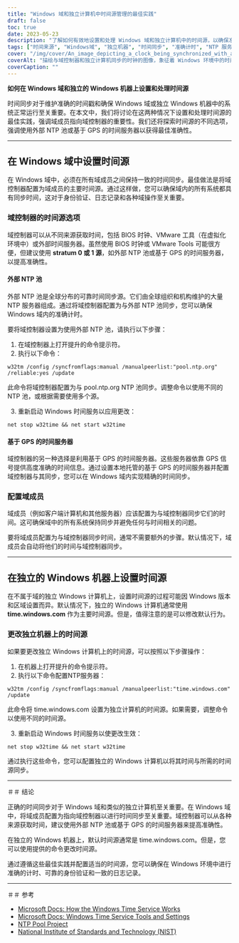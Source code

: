 ```yaml
---
title: "Windows 域和独立计算机中时间源管理的最佳实践"
draft: false
toc: true
date: 2023-05-23
description: "了解如何有效地设置和处理 Windows 域和独立计算机中的时间源，以确保准确的时间同步并避免潜在问题。"
tags: ["时间来源", "Windows域", "独立机器", "时间同步", "准确计时", "NTP 服务器", "域控制器", "Windows 时间服务", "认证失败", "日志文件不一致", "复制问题", "时间源配置", "时间源管理", "Windows 时间同步", "计时最佳实践", "时间源设置", "同步系统时间", "Windows域时间同步", "单机时间同步", "时间源选择", "时间源故障排除", "时间源错误", "时间源问题", "时间源配置命令", "时间源设置说明", "时间同步挑战", "时间损失的后果", "防止时间漂移", "时间同步失败解决", "时间同步故障排除", "Windows 域中的时间源管理", "在独立 Windows 机器中处理时间源", "防止 Windows 环境中的时间损失", "时间同步失败的后果", "准确计时的最佳实践"]
cover: "/img/cover/An_image_depicting_a_clock_being_synchronized_with_a_domain.png"
coverAlt: "描绘与域控制器和独立计算机同步的时钟的图像，象征着 Windows 环境中的时间源管理和准确的时间同步。"
coverCaption: ""
---
```


**如何在 Windows 域和独立的 Windows 机器上设置和处理时间源**

时间同步对于维护准确的时间戳和确保 Windows 域或独立 Windows 机器中的系统正常运行至关重要。在本文中，我们将讨论在这两种情况下设置和处理时间源的最佳实践，强调域成员指向域控制器的重要性。我们还将探索时间源的不同选项，强调使用外部 NTP 池或基于 GPS 的时间服务器以获得最佳准确性。

______

## 在 Windows 域中设置时间源

在 Windows 域中，必须在所有域成员之间保持一致的时间同步。最佳做法是将域控制器配置为域成员的主要时间源。通过这样做，您可以确保域内的所有系统都具有同步时间，这对于身份验证、日志记录和各种域操作至关重要。

### 域控制器的时间源选项

域控制器可以从不同来源获取时间，包括 BIOS 时钟、VMware 工具（在虚拟化环境中）或外部时间服务器。虽然使用 BIOS 时钟或 VMware Tools 可能很方便，但建议使用 **stratum 0 或 1 源**，如外部 NTP 池或基于 GPS 的时间服务器，以提高准确性。

#### 外部 NTP 池

外部 NTP 池是全球分布的可靠时间同步源。它们由全球组织和机构维护的大量 NTP 服务器组成。通过将域控制器配置为与外部 NTP 池同步，您可以确保 Windows 域内的准确计时。

要将域控制器设置为使用外部 NTP 池，请执行以下步骤：

1. 在域控制器上打开提升的命令提示符。
2. 执行以下命令：

```shell
w32tm /config /syncfromflags:manual /manualpeerlist:"pool.ntp.org" /reliable:yes /update
```

此命令将域控制器配置为与 pool.ntp.org NTP 池同步。调整命令以使用不同的 NTP 池，或根据需要使用多个源。

3. 重新启动 Windows 时间服务以应用更改：

```shell
net stop w32time && net start w32time
```


#### 基于 GPS 的时间服务器

域控制器的另一种选择是利用基于 GPS 的时间服务器。这些服务器依靠 GPS 信号提供高度准确的时间信息。通过设置本地托管的基于 GPS 的时间服务器并配置域控制器与其同步，您可以在 Windows 域内实现精确的时间同步。

### 配置域成员

域成员（例如客户端计算机和其他服务器）应该配置为与域控制器同步它们的时间。这可确保域中的所有系统保持同步并避免任何与时间相关的问题。

要将域成员配置为与域控制器同步时间，通常不需要额外的步骤。默认情况下，域成员会自动将他们的时间与域控制器同步。

______

## 在独立的 Windows 机器上设置时间源

在不属于域的独立 Windows 计算机上，设置时间源的过程可能因 Windows 版本和区域设置而异。默认情况下，独立的 Windows 计算机通常使用 **time.windows.com** 作为主要时间源。但是，值得注意的是可以修改默认行为。

### 更改独立机器上的时间源

如果要更改独立 Windows 计算机上的时间源，可以按照以下步骤操作：

1. 在机器上打开提升的命令提示符。
2. 执行以下命令配置NTP服务器：

```shell
w32tm /config /syncfromflags:manual /manualpeerlist:"time.windows.com" /update
```

此命令将 time.windows.com 设置为独立计算机的时间源。如果需要，调整命令以使用不同的时间源。

3. 重新启动 Windows 时间服务以使更改生效：

```shell
net stop w32time && net start w32time
```


通过执行这些命令，您可以配置独立的 Windows 计算机以将其时间与所需的时间源同步。

______

＃＃ 结论

正确的时间同步对于 Windows 域和类似的独立计算机至关重要。在 Windows 域中，将域成员配置为指向域控制器以进行时间同步至关重要。域控制器可以从各种来源获取时间，建议使用外部 NTP 池或基于 GPS 的时间服务器来提高准确性。

在独立的 Windows 机器上，默认时间源通常是 time.windows.com。但是，您可以使用提供的命令更改时间源。

通过遵循这些最佳实践并配置适当的时间源，您可以确保在 Windows 环境中进行准确的计时、可靠的身份验证和一致的日志记录。

______

＃＃ 参考

- [Microsoft Docs: How the Windows Time Service Works](https://learn.microsoft.com/en-us/windows-server/networking/windows-time-service/how-the-windows-time-service-works)
- [Microsoft Docs: Windows Time Service Tools and Settings](https://docs.microsoft.com/en-us/windows-server/networking/windows-time-service/windows-time-service-tools-and-settings)
- [NTP Pool Project](https://www.ntppool.org/)
- [National Institute of Standards and Technology (NIST)](https://www.nist.gov/)

